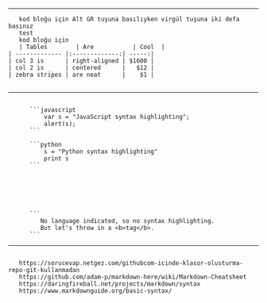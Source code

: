 
<code>
   <!-- Açıklama satırı -->
</code>


-----


```
   kod bloğu için Alt GR tuşuna basılıyken virgül tuşuna iki defa basınız
   test
   kod bloğu için
   | Tables        | Are           | Cool  |
| ------------- |:-------------:| -----:|
| col 3 is      | right-aligned | $1600 |
| col 2 is      | centered      |   $12 |
| zebra stripes | are neat      |    $1 |


```
-----

```

      ```javascript
          var s = "JavaScript syntax highlighting";
          alert(s);
      ```

      ```python
          s = "Python syntax highlighting"
          print s
      ```






      ```
         No language indicated, so no syntax highlighting. 
         But let's throw in a <b>tag</b>.
      ```

```


-----

<code>
   https://sorucevap.netgez.com/githubcom-icinde-klasor-olusturma-repo-git-kullanmadan
   https://github.com/adam-p/markdown-here/wiki/Markdown-Cheatsheet
   https://daringfireball.net/projects/markdown/syntax
   https://www.markdownguide.org/basic-syntax/
   </code>
